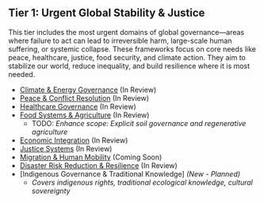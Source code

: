 ## Tier 1: Urgent Global Stability & Justice

This tier includes the most urgent domains of global governance—areas where failure to act can lead to irreversible harm, large-scale human suffering, or systemic collapse. These frameworks focus on core needs like peace, healthcare, justice, food security, and climate action. They aim to stabilize our world, reduce inequality, and build resilience where it is most needed.

- [Climate & Energy Governance](/framework/docs/implementation/energy) (In Review)
- [Peace & Conflict Resolution](/framework/docs/implementation/peace) (In Review)
- [Healthcare Governance](/framework/docs/implementation/healthcare) (In Review)
- [Food Systems & Agriculture](/framework/docs/implementation/food) (In Review)
  - TODO: *Enhance scope: Explicit soil governance and regenerative agriculture*
- [Economic Integration](/framework/docs/implementation/economic) (In Review)
- [Justice Systems](/framework/docs/implementation/justice) (In Review)
- [Migration & Human Mobility](/framework/docs/implementation/migration) (Coming Soon)
- [Disaster Risk Reduction & Resilience](/framework/docs/implementation/disaster) (In Review)
- [Indigenous Governance & Traditional Knowledge] *(New - Planned)*
  - *Covers indigenous rights, traditional ecological knowledge, cultural sovereignty*
